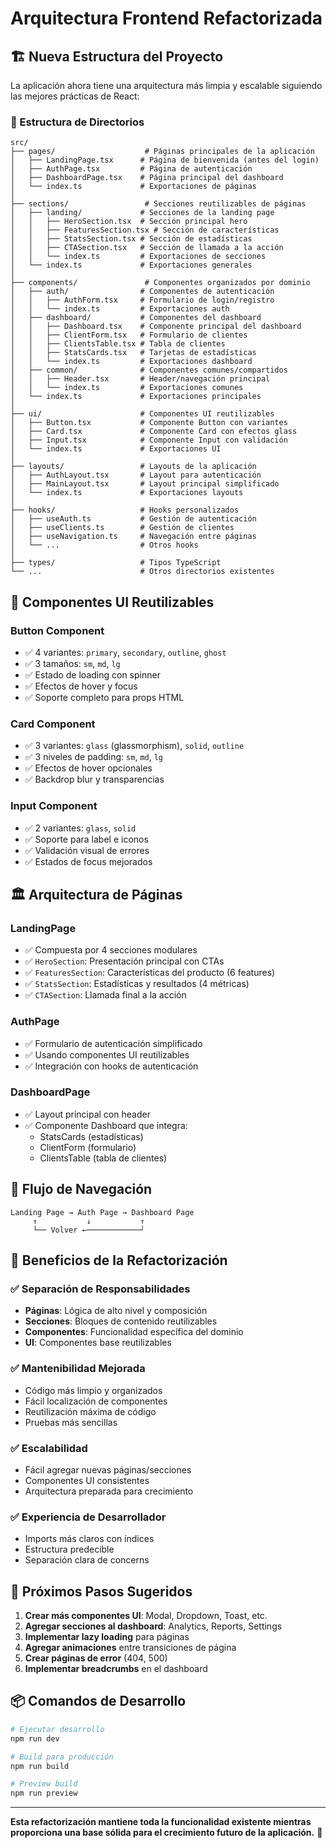 # Arquitectura Frontend Refactorizada

## 🏗️ Nueva Estructura del Proyecto

La aplicación ahora tiene una arquitectura más limpia y escalable siguiendo las mejores prácticas de React:

### 📁 Estructura de Directorios

```
src/
├── pages/                    # Páginas principales de la aplicación
│   ├── LandingPage.tsx      # Página de bienvenida (antes del login)
│   ├── AuthPage.tsx         # Página de autenticación
│   ├── DashboardPage.tsx    # Página principal del dashboard
│   └── index.ts             # Exportaciones de páginas
│
├── sections/                 # Secciones reutilizables de páginas
│   ├── landing/             # Secciones de la landing page
│   │   ├── HeroSection.tsx  # Sección principal hero
│   │   ├── FeaturesSection.tsx # Sección de características
│   │   ├── StatsSection.tsx # Sección de estadísticas
│   │   ├── CTASection.tsx   # Sección de llamada a la acción
│   │   └── index.ts         # Exportaciones de secciones
│   └── index.ts             # Exportaciones generales
│
├── components/               # Componentes organizados por dominio
│   ├── auth/                # Componentes de autenticación
│   │   ├── AuthForm.tsx     # Formulario de login/registro
│   │   └── index.ts         # Exportaciones auth
│   ├── dashboard/           # Componentes del dashboard
│   │   ├── Dashboard.tsx    # Componente principal del dashboard
│   │   ├── ClientForm.tsx   # Formulario de clientes
│   │   ├── ClientsTable.tsx # Tabla de clientes
│   │   ├── StatsCards.tsx   # Tarjetas de estadísticas
│   │   └── index.ts         # Exportaciones dashboard
│   ├── common/              # Componentes comunes/compartidos
│   │   ├── Header.tsx       # Header/navegación principal
│   │   └── index.ts         # Exportaciones comunes
│   └── index.ts             # Exportaciones principales
│
├── ui/                      # Componentes UI reutilizables
│   ├── Button.tsx           # Componente Button con variantes
│   ├── Card.tsx             # Componente Card con efectos glass
│   ├── Input.tsx            # Componente Input con validación
│   └── index.ts             # Exportaciones UI
│
├── layouts/                 # Layouts de la aplicación
│   ├── AuthLayout.tsx       # Layout para autenticación
│   ├── MainLayout.tsx       # Layout principal simplificado
│   └── index.ts             # Exportaciones layouts
│
├── hooks/                   # Hooks personalizados
│   ├── useAuth.ts           # Gestión de autenticación
│   ├── useClients.ts        # Gestión de clientes
│   ├── useNavigation.ts     # Navegación entre páginas
│   └── ...                  # Otros hooks
│
├── types/                   # Tipos TypeScript
└── ...                      # Otros directorios existentes
```

## 🎨 Componentes UI Reutilizables

### Button Component
- ✅ 4 variantes: `primary`, `secondary`, `outline`, `ghost`
- ✅ 3 tamaños: `sm`, `md`, `lg`  
- ✅ Estado de loading con spinner
- ✅ Efectos de hover y focus
- ✅ Soporte completo para props HTML

### Card Component
- ✅ 3 variantes: `glass` (glassmorphism), `solid`, `outline`
- ✅ 3 niveles de padding: `sm`, `md`, `lg`
- ✅ Efectos de hover opcionales
- ✅ Backdrop blur y transparencias

### Input Component
- ✅ 2 variantes: `glass`, `solid`
- ✅ Soporte para label e iconos
- ✅ Validación visual de errores
- ✅ Estados de focus mejorados

## 🏛️ Arquitectura de Páginas

### LandingPage
- ✅ Compuesta por 4 secciones modulares
- ✅ `HeroSection`: Presentación principal con CTAs
- ✅ `FeaturesSection`: Características del producto (6 features)
- ✅ `StatsSection`: Estadísticas y resultados (4 métricas)
- ✅ `CTASection`: Llamada final a la acción

### AuthPage
- ✅ Formulario de autenticación simplificado
- ✅ Usando componentes UI reutilizables
- ✅ Integración con hooks de autenticación

### DashboardPage  
- ✅ Layout principal con header
- ✅ Componente Dashboard que integra:
  - StatsCards (estadísticas)
  - ClientForm (formulario)
  - ClientsTable (tabla de clientes)

## 🔄 Flujo de Navegación

```
Landing Page → Auth Page → Dashboard Page
     ↑           ↓           ↑
     └── Volver ←────────────┘
```

## 🎯 Beneficios de la Refactorización

### ✅ Separación de Responsabilidades
- **Páginas**: Lógica de alto nivel y composición
- **Secciones**: Bloques de contenido reutilizables  
- **Componentes**: Funcionalidad específica del dominio
- **UI**: Componentes base reutilizables

### ✅ Mantenibilidad Mejorada
- Código más limpio y organizados
- Fácil localización de componentes
- Reutilización máxima de código
- Pruebas más sencillas

### ✅ Escalabilidad
- Fácil agregar nuevas páginas/secciones
- Componentes UI consistentes
- Arquitectura preparada para crecimiento

### ✅ Experiencia de Desarrollador
- Imports más claros con índices
- Estructura predecible
- Separación clara de concerns

## 🚀 Próximos Pasos Sugeridos

1. **Crear más componentes UI**: Modal, Dropdown, Toast, etc.
2. **Agregar secciones al dashboard**: Analytics, Reports, Settings
3. **Implementar lazy loading** para páginas
4. **Agregar animaciones** entre transiciones de página
5. **Crear páginas de error** (404, 500)
6. **Implementar breadcrumbs** en el dashboard

## 📦 Comandos de Desarrollo

```bash
# Ejecutar desarrollo
npm run dev

# Build para producción  
npm run build

# Preview build
npm run preview
```

---

**Esta refactorización mantiene toda la funcionalidad existente mientras proporciona una base sólida para el crecimiento futuro de la aplicación.** 🎉